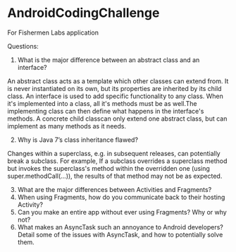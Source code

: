 # AndroidCodingChallenge
For Fishermen Labs application

Questions:

1. What is the major difference between an abstract class and an interface?

An abstract class acts as a template which other classes can extend from. It is never instantiated on its own, but its properties are inherited by its child class. An interface is used to add specific functionality to any class. When it's implemented into a class, all it's methods must be as well.The implementing class can then define what happens in the interface's methods. A concrete child classcan only extend one abstract class, but can implement as many methods as it needs.

2. Why is Java 7’s class inheritance flawed?

Changes within a superclass, e.g. in subsequent releases, can potentially break a subclass. For example, If a subclass overrides a superclass method but invokes the superclass's method within the overridden one (using super.methodCall(...)), the results of that method may not be as expected.

3. What are the major differences between Activities and Fragments?
4. When using Fragments, how do you communicate back to their hosting
Activity?
5. Can you make an entire app without ever using Fragments? Why or why
not?
6. What makes an AsyncTask such an annoyance to Android developers?
Detail some of the issues with AsyncTask, and how to potentially solve
them.
